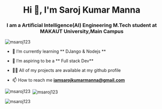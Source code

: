 <h1 align="center">Hi 👋, I'm Saroj Kumar Manna</h1>
<h3 align="center">I am a Artificial Intelligence(AI) Engineering M.Tech student at MAKAUT University,Main Campus</h3>

<p align="left"> <img src="https://komarev.com/ghpvc/?username=msaroj123&label=Profile%20views&color=0e75b6&style=flat" alt="msaroj123" /> </p>



- 🔭 I’m currently learning  ** DJango & Nodejs **

- 👯 I’m aspiring to be a ** Full stack Dev**

- 👨‍💻 All of my projects are available at my github profile

- 📫 How to reach me **iamsarojkumarmanna@gmail.com**

<p><img align="left" src="https://github-readme-stats.vercel.app/api/top-langs?username=msaroj123&show_icons=true&locale=en&layout=compact" alt="msaroj123" /></p>

<p>&nbsp;<img align="center" src="https://github-readme-stats.vercel.app/api?username=msaroj123&show_icons=true&locale=en" alt="msaroj123" /></p>

<p><img align="center" src="https://github-readme-streak-stats.herokuapp.com/?user=msaroj123&" alt="msaroj123" /></p>
